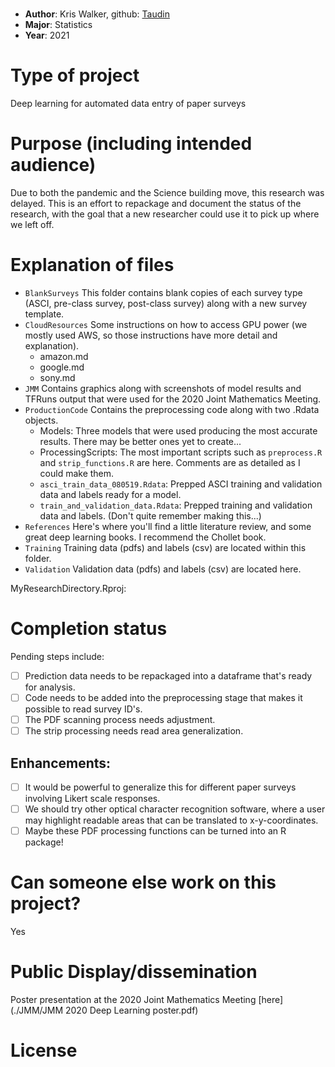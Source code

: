# <Project Title>
* **Author**: Kris Walker, github: [Taudin](<url link to github profile>)
* **Major**: Statistics
* **Year**: 2021

# Type of project
Deep learning for automated data entry of paper surveys

# Purpose (including intended audience)
Due to both the pandemic and the Science building move, this research was delayed. This is an effort to repackage and document the status of the research, with the goal that a new researcher could use it to pick up where we left off.

# Explanation of files

* `BlankSurveys` This folder contains blank copies of each survey type (ASCI, pre-class survey, post-class survey) along with a new survey template.
* `CloudResources` Some instructions on how to access GPU power (we mostly used AWS, so those instructions have more detail and explanation).
    - amazon.md
    - google.md
    - sony.md
* `JMM` Contains graphics along with screenshots of model results and TFRuns output that were used for the 2020 Joint Mathematics Meeting.
* `ProductionCode` Contains the preprocessing code along with two .Rdata objects. 
    - Models: Three models that were used producing the most accurate results. There may be better ones yet to create...
    - ProcessingScripts: The most important scripts such as `preprocess.R` and `strip_functions.R` are here. Comments are as detailed as I could make them.
    - `asci_train_data_080519.Rdata`: Prepped ASCI training and validation data and labels ready for a model.
    - `train_and_validation_data.Rdata`: Prepped training and validation data and labels. (Don't quite remember making this...)
* `References` Here's where you'll find a little literature review, and some great deep learning books. I recommend the Chollet book.
* `Training` Training data (pdfs) and labels (csv) are located within this folder.
* `Validation` Validation data (pdfs) and labels (csv) are located here.

MyResearchDirectory.Rproj: 

# Completion status 

<as applicable> Pending steps include: 

- [ ] Prediction data needs to be repackaged into a dataframe that's ready for analysis.
- [ ] Code needs to be added into the preprocessing stage that makes it possible to read survey ID's.
- [ ] The PDF scanning process needs adjustment.
- [ ] The strip processing needs read area generalization.

## Enhancements: 

- [ ] It would be powerful to generalize this for different paper surveys involving Likert scale responses.
- [ ] We should try other optical character recognition software, where a user may highlight readable areas that can be translated to x-y-coordinates.
- [ ] Maybe these PDF processing functions can be turned into an R package!

# Can someone else work on this project? 
Yes

# Public Display/dissemination
Poster presentation at the 2020 Joint Mathematics Meeting [here](./JMM/JMM 2020 Deep Learning poster.pdf)

# License
